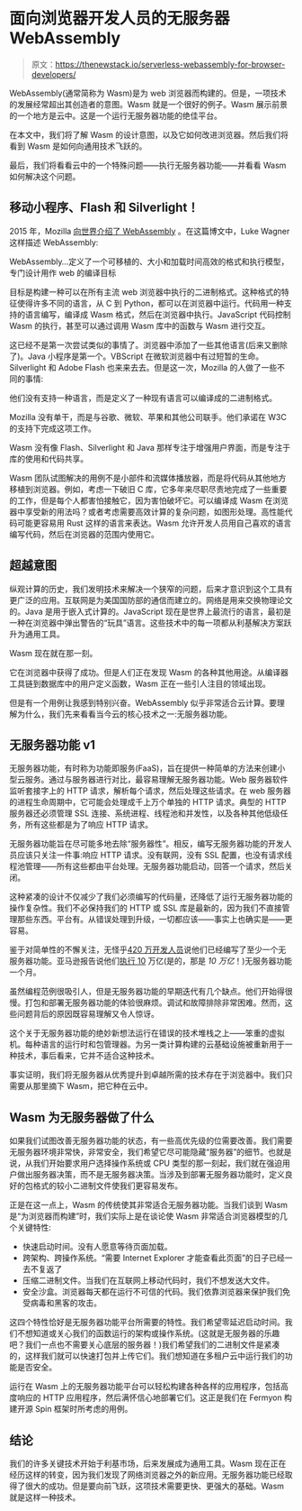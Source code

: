 # 面向浏览器开发人员的无服务器 WebAssembly

> 原文：<https://thenewstack.io/serverless-webassembly-for-browser-developers/>

WebAssembly(通常简称为 Wasm)是为 web 浏览器而构建的。但是，一项技术的发展经常超出其创造者的意图。Wasm 就是一个很好的例子。Wasm 展示前景的一个地方是云中。这是一个运行无服务器功能的绝佳平台。

在本文中，我们将了解 Wasm 的设计意图，以及它如何改进浏览器。然后我们将看到 Wasm 是如何向通用技术飞跃的。

最后，我们将看看云中的一个特殊问题——执行无服务器功能——并看看 Wasm 如何解决这个问题。

## 移动小程序、Flash 和 Silverlight！

2015 年，Mozilla [向世界介绍了 WebAssembly](https://blog.mozilla.org/luke/2015/06/17/webassembly/) 。在这篇博文中，Luke Wagner 这样描述 WebAssembly:

WebAssembly…定义了一个可移植的、大小和加载时间高效的格式和执行模型，专门设计用作 web 的编译目标

目标是构建一种可以在所有主流 web 浏览器中执行的二进制格式。这种格式的特征使得许多不同的语言，从 C 到 Python，都可以在浏览器中运行。代码用一种支持的语言编写，编译成 Wasm 格式，然后在浏览器中执行。JavaScript 代码控制 Wasm 的执行，甚至可以通过调用 Wasm 库中的函数与 Wasm 进行交互。

这已经不是第一次尝试类似的事情了。浏览器中添加了一些其他语言(后来又删除了)。Java 小程序是第一个。VBScript 在微软浏览器中有过短暂的生命。Silverlight 和 Adobe Flash 也来来去去。但是这一次，Mozilla 的人做了一些不同的事情:

他们没有支持一种语言，而是定义了一种现有语言可以编译成的二进制格式。

Mozilla 没有单干，而是与谷歌、微软、苹果和其他公司联手。他们承诺在 W3C 的支持下完成这项工作。

Wasm 没有像 Flash、Silverlight 和 Java 那样专注于增强用户界面，而是专注于库的使用和代码共享。

Wasm 团队试图解决的用例不是小部件和流媒体播放器，而是将代码从其他地方移植到浏览器。例如，考虑一下破旧 C 库，它多年来尽职尽责地完成了一些重要的工作，但是每个人都害怕接触它，因为害怕破坏它。可以编译成 Wasm 在浏览器中享受新的用法吗？或者考虑需要高效计算的复杂问题，如图形处理。高性能代码可能更容易用 Rust 这样的语言来表达。Wasm 允许开发人员用自己喜欢的语言编写代码，然后在浏览器的范围内使用它。

## 超越意图

纵观计算的历史，我们发明技术来解决一个狭窄的问题，后来才意识到这个工具有更广泛的应用。互联网是为美国国防部的通信而建立的。网络是用来交换物理论文的。Java 是用于嵌入式计算的。JavaScript 现在是世界上最流行的语言，最初是一种在浏览器中弹出警告的“玩具”语言。这些技术中的每一项都从利基解决方案跃升为通用工具。

Wasm 现在就在那一刻。

它在浏览器中获得了成功。但是人们正在发现 Wasm 的各种其他用途。从编译器工具链到数据库中的用户定义函数，Wasm 正在一些引人注目的领域出现。

但是有一个用例让我感到特别兴奋。WebAssembly 似乎非常适合云计算。要理解为什么，我们先来看看当今云的核心技术之一:无服务器功能。

## 无服务器功能 v1

无服务器功能，有时称为功能即服务(FaaS)，旨在提供一种简单的方法来创建小型云服务。通过与服务器进行对比，最容易理解无服务器功能。Web 服务器软件监听套接字上的 HTTP 请求，解析每个请求，然后处理这些请求。在 web 服务器的进程生命周期中，它可能会处理成千上万个单独的 HTTP 请求。典型的 HTTP 服务器还必须管理 SSL 连接、系统进程、线程池和并发性，以及各种其他低级任务，所有这些都是为了响应 HTTP 请求。

无服务器功能旨在尽可能多地去除“服务器性”。相反，编写无服务器功能的开发人员应该只关注一件事:响应 HTTP 请求。没有联网，没有 SSL 配置，也没有请求线程池管理——所有这些都由平台处理。无服务器功能启动，回答一个请求，然后关闭。

这种紧凑的设计不仅减少了我们必须编写的代码量，还降低了运行无服务器功能的操作复杂性。我们不必保持我们的 HTTP 或 SSL 库是最新的，因为我们不直接管理那些东西。平台有。从错误处理到升级，一切都应该——事实上也确实是——更容易。

鉴于对简单性的不懈关注，无怪乎[420 万开发人员](https://www.cncf.io/wp-content/uploads/2022/05/Q3-2021-State-of-Cloud-Native-development_FINAL.pdf)说他们已经编写了至少一个无服务器功能。亚马逊报告说他们[执行 10](https://youtu.be/0_jfH6qijVY) 万亿(是的，那是 *10 万亿*！)无服务器功能一个月。

虽然编程范例很吸引人，但是无服务器功能的早期迭代有几个缺点。他们开始得很慢。打包和部署无服务器功能的体验很麻烦。调试和故障排除非常困难。然而，这些问题背后的原因既容易理解又令人惊讶。

这个关于无服务器功能的绝妙新想法运行在错误的技术堆栈之上——笨重的虚拟机。每种语言的运行时和包管理器。为另一类计算构建的云基础设施被重新用于一种技术，事后看来，它并不适合这种技术。

事实证明，我们将无服务器从优秀提升到卓越所需的技术存在于浏览器中。我们只需要从那里摘下 Wasm，把它种在云中。

## Wasm 为无服务器做了什么

如果我们试图改善无服务器功能的状态，有一些高优先级的位需要改善。我们需要无服务器环境非常快，非常安全，我们希望它尽可能隐藏“服务器”的细节。也就是说，从我们开始要求用户选择操作系统或 CPU 类型的那一刻起，我们就在强迫用户做出服务器决策，而不是无服务器决策。当涉及到部署无服务器功能时，定义良好的包格式的较小二进制文件使我们更容易发布。

正是在这一点上，Wasm 的传统使其非常适合无服务器功能。当我们谈到 Wasm 是“为浏览器而构建”时，我们实际上是在谈论使 Wasm 非常适合浏览器模型的几个关键特性:

*   快速启动时间。没有人愿意等待页面加载。
*   跨架构、跨操作系统。“需要 Internet Explorer 才能查看此页面”的日子已经一去不复返了
*   压缩二进制文件。当我们在互联网上移动代码时，我们不想发送大文件。
*   安全沙盒。浏览器每天都在运行不可信的代码。我们依靠浏览器来保护我们免受病毒和黑客的攻击。

这四个特性恰好是无服务器功能平台所需要的特性。我们希望零延迟启动时间。我们不想知道或关心我们的函数运行的架构或操作系统。(这就是无服务器的乐趣吧？我们一点也不需要关心底层的服务器！)我们希望我们的二进制文件是紧凑的，这样我们就可以快速打包并上传它们。我们想知道在多租户云中运行我们的功能是否安全。

运行在 Wasm 上的无服务器功能平台可以轻松构建各种各样的应用程序，包括高度响应的 HTTP 应用程序，然后满怀信心地部署它们。这正是我们在 Fermyon 构建开源 Spin 框架时所考虑的用例。

## 结论

我们的许多关键技术开始于利基市场，后来发展成为通用工具。Wasm 现在正在经历这样的转变，因为我们发现了网络浏览器之外的新应用。无服务器功能已经取得了很大的成功。但是要向前飞跃，这项技术需要更快、更强大的基础。Wasm 就是这样一种技术。

<svg xmlns:xlink="http://www.w3.org/1999/xlink" viewBox="0 0 68 31" version="1.1"><title>Group</title> <desc>Created with Sketch.</desc></svg>